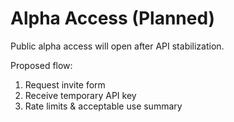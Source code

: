 # Alpha Access (Planned)

Public alpha access will open after API stabilization.

Proposed flow:
1. Request invite form
2. Receive temporary API key
3. Rate limits & acceptable use summary
